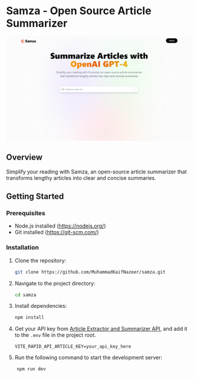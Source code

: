 # Samza - Open Source Article Summarizer

![Samza](public/ScreenShots/samza.png)

## Overview

Simplify your reading with Samza, an open-source article summarizer that transforms lengthy articles into clear and concise summaries.

## Getting Started

### Prerequisites

- Node.js installed (https://nodejs.org/)
- Git installed (https://git-scm.com/)

### Installation

1. Clone the repository:

    ```bash
    git clone https://github.com/MuhammadKaifNazeer/samza.git
    ```

2. Navigate to the project directory:

    ```bash
    cd samza
    ```

3. Install dependencies:

    ```bash
    npm install
    ```

4. Get your API key from [Article Extractor and Summarizer API](https://rapidapi.com/restyler/api/article-extractor-and-summarizer?utm_source=youtube.com%2FJavaScriptMastery&utm_medium=referral&utm_campaign=DevRel), and add it to the `.env` file in the project root.

    ```env
    VITE_RAPID_API_ARTICLE_KEY=your_api_key_here
    ```

5. Run the following command to start the development server:

```bash
    npm run dev
 ```
